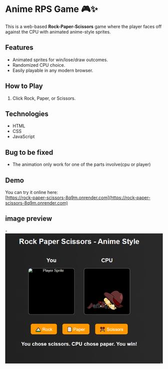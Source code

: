 # Anime RPS Game 🎮✨

This is a web-based **Rock-Paper-Scissors** game where the player faces off against the CPU with animated anime-style sprites.

## Features
- Animated sprites for win/lose/draw outcomes.
- Randomized CPU choice.
- Easily playable in any modern browser.

## How to Play
1. Click Rock, Paper, or Scissors.

## Technologies
- HTML
- CSS
- JavaScript

## Bug to be fixed 
- The animation only work for one of the parts  involve(cpu or player)

## Demo
You can try it online here:  
[https://rock-paper-scissors-8q9m.onrender.com](https://rock-paper-scissors-8q9m.onrender.com)

## image preview
-![Game Screenshot](./screenshot.PNG)
